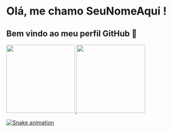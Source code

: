 # Olá, me chamo SeuNomeAqui ! 
## Bem vindo ao meu perfil GitHub 👋

<div>
<a href="https://github.com/joaorodrigues2012">
<img height="180em" src="https://github-readme-stats.vercel.app/api/top-langs/?username=joaorodrigues2012&layout=compact&langs_count=7&theme=dracula"/>
<img height="180em" src="https://github-readme-stats.vercel.app/api?username=joaorodrigues2012&show_icons=true&theme=dracula&include_all_commits=true&count_private=true"/>
</div>
  
![Snake animation](https://github.com/joaorodrigues2012/joaorodrigues2012/blob/output/github-contribution-grid-snake.svg)
